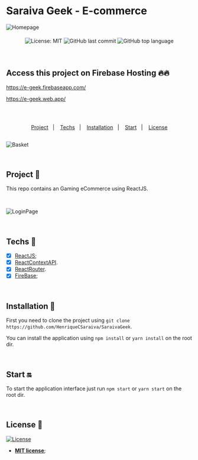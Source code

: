# Saraiva Geek - E-commerce

![Homepage](https://user-images.githubusercontent.com/86918112/136299676-8b141e17-f8ce-410b-aebe-931379dcc47a.png)

<div align="center" style="margin: 20px; text-align: center">

  ![License: MIT](https://img.shields.io/badge/License-MIT-yellow.svg)
  ![GitHub last commit](https://img.shields.io/github/last-commit/HenriqueCSaraiva/SaraivaGeek?color=green&style=flat-square)
  ![GitHub top language](https://img.shields.io/github/languages/top/HenriqueCSaraiva/SaraivaGeek?style=flat-square)

</div>

<br>

## Access this project on Firebase Hosting 🔥🔥
https://e-geek.firebaseapp.com/

https://e-geek.web.app/

<br>

##

<p align="center">
  <a href="#project-star2">Project</a>&nbsp;&nbsp;&nbsp;|&nbsp;&nbsp;&nbsp;
  <a href="#techs-rocket">Techs</a>&nbsp;&nbsp;&nbsp;|&nbsp;&nbsp;&nbsp;
  <a href="#installation-wrench">Installation</a>&nbsp;&nbsp;&nbsp;|&nbsp;&nbsp;&nbsp;
  <a href="#start-on">Start</a>&nbsp;&nbsp;&nbsp;|&nbsp;&nbsp;&nbsp;
  <a href="#license-memo">License</a>
</p>

##

![Basket](https://user-images.githubusercontent.com/86918112/136300333-80f35521-af02-4df4-9449-30d03827bac5.png)

<br>

## Project :star2:

This repo contains an Gaming eCommerce using ReactJS.

<br>

![LoginPage](https://user-images.githubusercontent.com/86918112/136299922-0e0e6d32-f9b8-43ba-8d0c-4bd713421e2d.png)


<br>

## Techs :rocket:

- [x] [ReactJS](https://reactjs.org);
- [x] [ReactContextAPI](https://reactjs.org/docs/context.html).
- [x] [ReactRouter](https://reactrouter.com/web/guides/quick-start).
- [x] [FireBase](https://firebase.google.com/docs);

<br>


## Installation :wrench:

First you need to clone the project using `git clone https://github.com/HenriqueCSaraiva/SaraivaGeek`.

You can install the application using `npm install` or `yarn install` on the root dir.

<br>

## Start :on:

To start the application interface just run `npm start` or `yarn start` on the root dir.

<br>

## License :memo:

[![License](http://img.shields.io/:license-mit-blue.svg?style=flat-square)](http://badges.mit-license.org)

- **[MIT license](https://github.com/HenriqueCSaraiva/SaraivaGeek/blob/master/LICENSE)**;

